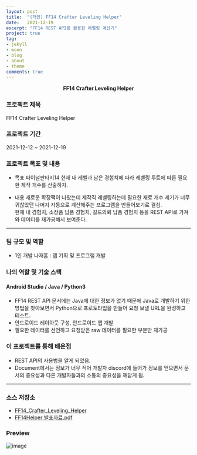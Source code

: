 ```yaml
---
layout: post
title:  "(개인) FF14 Crafter Leveling Helper"
date:   2021-12-19
excerpt: "FF14 REST API를 활용한 레벨링 계산기"
project: true
tag:
- jekyll 
- moon
- blog
- about
- theme
comments: true
---
```

<center><b>FF14 Crafter Leveling Helper</b></center>
     
### 프로젝트 제목
FF14 Crafter Leveling Helper

### 프로젝트 기간
2021-12-12 ~ 2021-12-19

### 프로젝트 목표 및 내용
* 목표
	파이널판타지14 현재 내 레벨과 남은 경험치에 따라 레벨링 루트에 따른 필요한 제작 개수를 산출하자.  

* 내용
	새로운 확장팩이 나왔는데 제작직 레벨링하는데 필요한 재료 개수 세기가 너무 귀찮았던 나머지 자동으로 계산해주는 프로그램을 만들어보기로 결심.  
	현재 내 경험치, 소장품 납품 경험치, 길드의뢰 납품 경험치 등을 REST API로 가져와 데이터를 재가공해서 보여준다.  

---

### 팀 규모 및 역할
* 1인 개발
나재흠 : 앱 기획 및 프로그램 개발

### 나의 역할 및 기술 스택
#### Android Studio / Java / Python3  
* FF14 REST API 문서에는 Java에 대한 정보가 없기 때문에 Java로 개발하기 위한 방법을 찾아보면서 Python으로 프로토타입을 만들어 요청 보낼 URL을 완성하고 테스트.  
* 안드로이드 레이아웃 구성, 안드로이드 앱 개발  
* 필요한 데이터를 선언하고 요청받은 raw 데이터를 필요한 부분만 재가공  


### 이 프로젝트를 통해 배운점
*  REST API의 사용법을 알게 되었음.  
*  Document에서는 정보가 너무 적어 개발자 discord에 들어가 정보를 얻으면서 문서의 중요성과 다른 개발자들과의 소통의 중요성을 깨닫게 됨.  

---

### 소스 저장소
* [FF14_Crafter_Leveling_Helper](https://github.com/Meerkat-GMD/FF14_Crafter_Leveling_Helper)
* [FF14Helper 발표자료.pdf](https://github.com/Meerkat-GMD/FF14_Crafter_Leveling_Helper/files/9140412/FF14Helper.pdf)

### Preview
![image](https://user-images.githubusercontent.com/18138559/179735139-a3b62eb5-cfb0-4d7a-9e3c-5e07d2fa20c0.png)